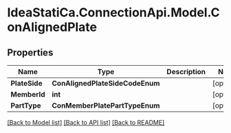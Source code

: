 # IdeaStatiCa.ConnectionApi.Model.ConAlignedPlate

## Properties

Name | Type | Description | Notes
------------ | ------------- | ------------- | -------------
**PlateSide** | **ConAlignedPlateSideCodeEnum** |  | [optional] 
**MemberId** | **int** |  | [optional] 
**PartType** | **ConMemberPlatePartTypeEnum** |  | [optional] 

[[Back to Model list]](../README.md#documentation-for-models) [[Back to API list]](../README.md#documentation-for-api-endpoints) [[Back to README]](../README.md)


